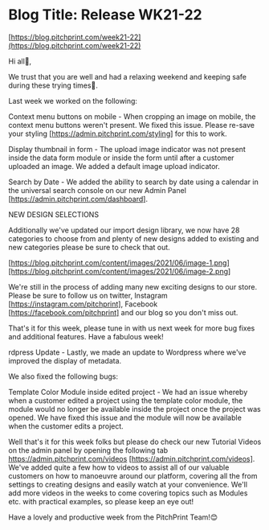 # **Blog Title**: Release WK21-22

[https://blog.pitchprint.com/week21-22](https://blog.pitchprint.com/week21-22)

Hi all👋,

We trust that you are well and had a relaxing weekend and keeping safe during these trying times🙂.

Last week we worked on the following:

Context menu buttons on mobile - When cropping an image on mobile, the context menu buttons weren't present. We fixed this issue. Please
re-save your styling [https://admin.pitchprint.com/styling] for this to work.

Display thumbnail in form - The upload image indicator was not present inside the data form module or inside the form until after a customer
uploaded an image. We added a default image upload indicator.

Search by Date - We added the ability to search by date using a calendar in the universal search console on our new Admin Panel
[https://admin.pitchprint.com/dashboard].


NEW DESIGN SELECTIONS

Additionally we've updated our import design library, we now have 28 categories to choose from and plenty of new designs added to existing
and new categories please be sure to check that out.

[https://blog.pitchprint.com/content/images/2021/06/image-1.png][https://blog.pitchprint.com/content/images/2021/06/image-2.png]

We're still in the process of adding many new exciting designs to our store. Please be sure to follow us on twitter, Instagram
[https://instagram.com/pitchprint], Facebook [https://facebook.com/pitchprint] and our blog so you don't miss out.

That's it for this week, please tune in with us next week for more bug fixes and additional features. Have a fabulous week!

rdpress Update - Lastly, we made an update to Wordpress where we've improved the display of metadata.

We also fixed the following bugs:

Template Color Module inside edited project - We had an issue whereby when a customer edited a project using the template color module, the
module would no longer be available inside the project once the project was opened. We have fixed this issue and the module will now be
available when the customer edits a project.

Well that's it for this week folks but please do check our new Tutorial Videos on the admin panel by opening the following tab
https://admin.pitchprint.com/videos [https://admin.pitchprint.com/videos]. We've added quite a few how to videos to assist all of our
valuable customers on how to manoeuvre around our platform, covering all the from settings to creating designs and easily watch at your
convenience. We'll add more videos in the weeks to come covering topics such as Modules etc. with practical examples, so please keep an eye
out!

Have a lovely and productive week from the PitchPrint Team!😊

